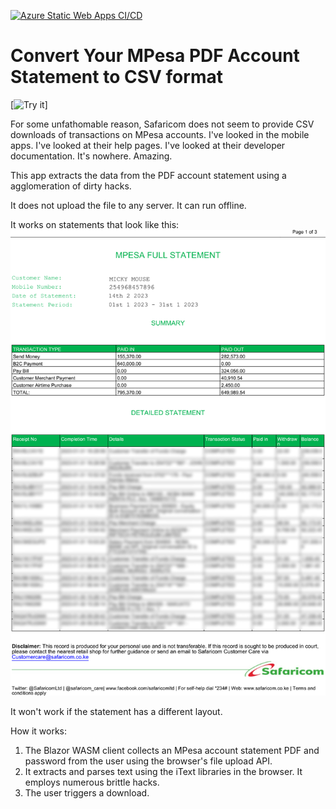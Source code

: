 [![Azure Static Web Apps CI/CD](https://github.com/nicholasamiller/mpesa2csv/actions/workflows/azure-static-web-apps-kind-grass-0bf7b1d10.yml/badge.svg?branch=main)](https://github.com/nicholasamiller/mpesa2csv/actions/workflows/azure-static-web-apps-kind-grass-0bf7b1d10.yml)



# Convert Your MPesa PDF Account Statement to CSV format

[![Try it](https://kind-grass-0bf7b1d10.2.azurestaticapps.net/)]

For some unfathomable reason, Safaricom does not seem to provide CSV downloads of transactions on MPesa accounts.  I've looked in the mobile apps.  I've looked at their help pages.  I've looked at their developer documentation. It's nowhere.  Amazing.

This app extracts the data from the PDF account statement using a agglomeration of dirty hacks.  

It does not upload the file to any server.  It can run offline.

It works on statements that look like this:
![Sanitised PDF Example](sanitisedPdfExample.png)

It won't work if the statement has a different layout.

How it works:
1. The Blazor WASM client collects an MPesa account statement PDF and password from the user using the browser's file upload API.
2. It extracts and parses text using the iText libraries in the browser.  It employs numerous brittle hacks.
3. The user triggers a download.




